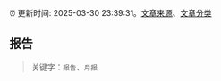 :alarm_clock: 更新时间: 2025-03-30 23:39:31。[文章来源](/README.md)、[文章分类](/TAGS.md)

## 报告


> 关键字：`报告`、`月报`



